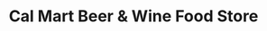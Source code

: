 ---
title: "Cal Mart Beer & Wine Food Store"
url: /los-angeles/cal-mart-beer-and-wine-food-store/
shop: supermarket
---